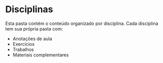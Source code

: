 # Disciplinas

Esta pasta contém o conteúdo organizado por disciplina. Cada disciplina tem sua própria pasta com:

- Anotações de aula
- Exercícios
- Trabalhos
- Materiais complementares